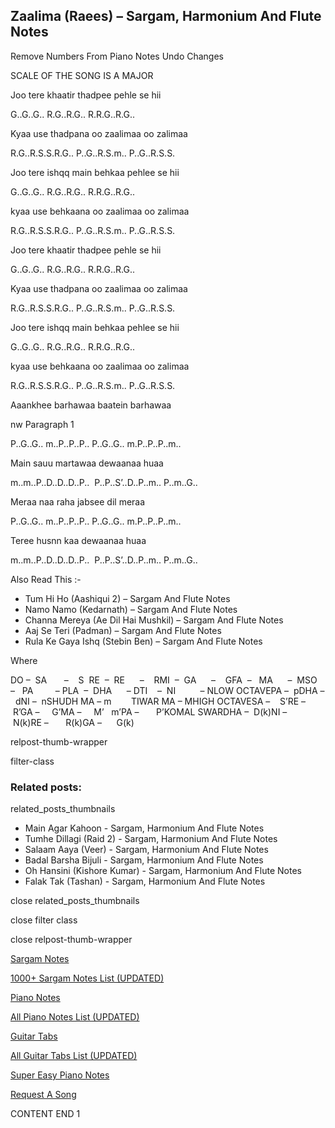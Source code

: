 
## Zaalima (Raees) – Sargam, Harmonium And Flute Notes

Remove Numbers From Piano Notes
Undo Changes

SCALE OF THE SONG IS A MAJOR

Joo tere khaatir thadpee pehle se hii

G..G..G.. R.G..R.G.. R.R.G..R.G..

Kyaa use thadpana oo zaalimaa oo zalimaa

R.G..R.S.S.R.G.. P..G..R.S.m.. P..G..R.S.S.

Joo tere ishqq main behkaa pehlee se hii

G..G..G.. R.G..R.G.. R.R.G..R.G..

kyaa use behkaana oo zaalimaa oo zalimaa

R.G..R.S.S.R.G.. P..G..R.S.m.. P..G..R.S.S.

Joo tere khaatir thadpee pehle se hii

G..G..G.. R.G..R.G.. R.R.G..R.G..

Kyaa use thadpana oo zaalimaa oo zalimaa

R.G..R.S.S.R.G.. P..G..R.S.m.. P..G..R.S.S.

Joo tere ishqq main behkaa pehlee se hii

G..G..G.. R.G..R.G.. R.R.G..R.G..

kyaa use behkaana oo zaalimaa oo zalimaa

R.G..R.S.S.R.G.. P..G..R.S.m.. P..G..R.S.S.

Aaankhee barhawaa baatein barhawaa

nw Paragraph 1

P..G..G.. m..P..P..P.. P..G..G.. m.P..P..P..m..

Main sauu martawaa dewaanaa huaa

m..m..P..D..D..D..P..  P..P..S’..D..P..m.. P..m..G..

Meraa naa raha jabsee dil meraa

P..G..G.. m..P..P..P.. P..G..G.. m.P..P..P..m..

Teree husnn kaa dewaanaa huaa

m..m..P..D..D..D..P..  P..P..S’..D..P..m.. P..m..G..



Also Read This :-



* Tum Hi Ho (Aashiqui 2) – Sargam And Flute Notes
* Namo Namo (Kedarnath) – Sargam And Flute Notes
* Channa Mereya (Ae Dil Hai Mushkil) – Sargam And Flute Notes
* Aaj Se Teri (Padman) – Sargam And Flute Notes
* Rula Ke Gaya Ishq (Stebin Ben) – Sargam And Flute Notes

Where



DO –  SA       –    S  RE  –  RE      –    RMI  –  GA      –    GFA  –   MA      –  MSO  –   PA         – PLA  –  DHA      – DTI    –  NI          – NLOW OCTAVEPA –  pDHA –  dNI –  nSHUDH MA – m        TIWAR MA – MHIGH OCTAVESA –    S’RE –     R’GA –     G’MA –     M’   m’PA –       P’KOMAL SWARDHA –  D(k)NI –       N(k)RE –       R(k)GA –      G(k)



relpost-thumb-wrapper

filter-class

### Related posts:

related_posts_thumbnails

* Main Agar Kahoon - Sargam, Harmonium And Flute Notes
* Tumhe Dillagi (Raid 2) - Sargam, Harmonium And Flute Notes
* Salaam Aaya (Veer) - Sargam, Harmonium And Flute Notes
* Badal Barsha Bijuli - Sargam, Harmonium And Flute Notes
* Oh Hansini (Kishore Kumar) - Sargam, Harmonium And Flute Notes
* Falak Tak (Tashan) - Sargam, Harmonium And Flute Notes

close related_posts_thumbnails

close filter class

close relpost-thumb-wrapper

[Sargam Notes](https://www.notationsworld.com/sargam-notes.html)

[1000+ Sargam Notes List (UPDATED)](https://www.notationsworld.com/all-songs-list-sargam-notes.html)

[Piano Notes](https://www.notationsworld.com/piano-notes.html)

[All Piano Notes List (UPDATED)](https://www.notationsworld.com/all-songs-list-piano-notes.html)

[Guitar Tabs](https://www.notationsworld.com/guitar-tabs.html)

[All Guitar Tabs List (UPDATED)](https://www.notationsworld.com/all-songs-list-guitar-tabs.html)

[Super Easy Piano Notes](https://studywall.in/)

[Request A Song](https://www.notationsworld.com/request-a-song.html)

CONTENT END 1

